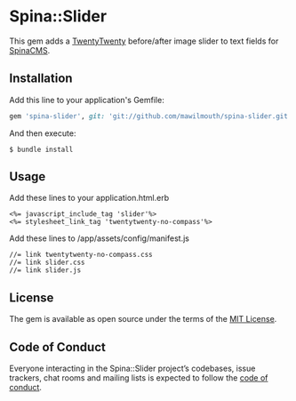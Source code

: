 # Spina::Slider

This gem adds a [TwentyTwenty](https://zurb.com/playground/twentytwenty) before/after image slider to text
fields for [SpinaCMS](https://github.com/SpinaCMS/Spina).

## Installation

Add this line to your application's Gemfile:

```ruby
gem 'spina-slider', git: 'git://github.com/mawilmouth/spina-slider.git'
```

And then execute:

    $ bundle install

## Usage

Add these lines to your application.html.erb 

```
<%= javascript_include_tag 'slider'%>
<%= stylesheet_link_tag 'twentytwenty-no-compass'%>
```

Add these lines to /app/assets/config/manifest.js

```
//= link twentytwenty-no-compass.css
//= link slider.css
//= link slider.js
```

## License

The gem is available as open source under the terms of the [MIT License](https://opensource.org/licenses/MIT).

## Code of Conduct

Everyone interacting in the Spina::Slider project’s codebases, issue trackers, chat rooms and mailing lists is expected to follow the [code of conduct](https://github.com/mawilmouth/spina-slider/blob/master/CODE_OF_CONDUCT.md).

